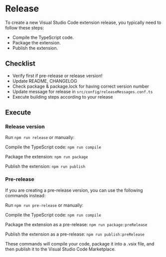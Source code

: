 # Release

To create a new Visual Studio Code extension release, you typically need to follow these steps:

* Compile the TypeScript code.
* Package the extension.
* Publish the extension.

## Checklist

* Verify first if pre-release or release version!
* Update README, CHANGELOG
* Check package & package.lock for having correct version number
* Update message for release in `src/config/releaseMessages.conf.ts`
* Execute building steps according to your release

## Execute

### Release version

Run `npm run release` or manually:

Compile the TypeScript code: `npm run compile`

Package the extension: `npm run package`

Publish the extension: `npm run publish`

### Pre-release

If you are creating a pre-release version, you can use the following commands instead:

Run `npm run pre-release` or manually:

Compile the TypeScript code: `npm run compile`

Package the extension as a pre-release: `npm run package:preRelease`

Publish the extension as a pre-release: `npm run publish:preRelease`

These commands will compile your code, package it into a .vsix file, and then publish it to the Visual Studio Code Marketplace.
